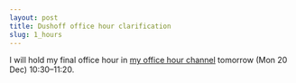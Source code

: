 ```yaml
---
layout: post
title: Dushoff office hour clarification
slug: 1_hours
---
```


I will hold my final office hour in [my office hour channel](https://teams.microsoft.com/_#/school/conversations/General?threadId=19:abqC9ao2ShWYbTbQeLP8RRHnyxcB4aNF9vLL9S4OUbA1@thread.tacv2&ctx=channel) tomorrow (Mon 20 Dec) 10:30–11:20.
